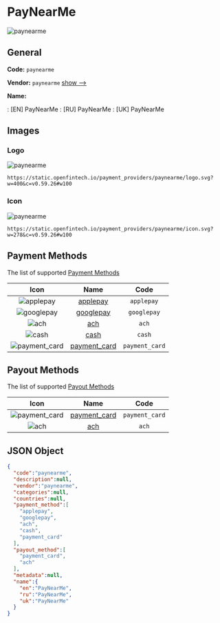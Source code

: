 
# PayNearMe 
![paynearme](https://static.openfintech.io/payment_providers/paynearme/logo.svg?w=400&c=v0.59.26#w100)  

## General 
 
**Code:** `paynearme` 
 
**Vendor:** `paynearme` [show -->](/vendors/paynearme/) 
 
**Name:** 
 
:	[EN] PayNearMe 
:	[RU] PayNearMe 
:	[UK] PayNearMe 
 

## Images 

### Logo 
 
![paynearme](https://static.openfintech.io/payment_providers/paynearme/logo.svg?w=400&c=v0.59.26#w100)  

```
https://static.openfintech.io/payment_providers/paynearme/logo.svg?w=400&c=v0.59.26#w100
```  

### Icon 
 
![paynearme](https://static.openfintech.io/payment_providers/paynearme/icon.svg?w=278&c=v0.59.26#w100)  

```
https://static.openfintech.io/payment_providers/paynearme/icon.svg?w=278&c=v0.59.26#w100
```  

## Payment Methods 
 
The list of supported [Payment Methods](/payment-methods/) 

|Icon|Name|Code| 
|:---:|:---:|:---:| 
|![applepay](https://static.openfintech.io/payment_methods/applepay/icon.svg?w=278&c=v0.59.26#w100) |[applepay](/payment-methods/applepay/)|`applepay`| 
|![googlepay](https://static.openfintech.io/payment_methods/googlepay/icon.svg?w=278&c=v0.59.26#w100) |[googlepay](/payment-methods/googlepay/)|`googlepay`| 
|![ach](https://static.openfintech.io/payment_methods/ach/icon.svg?w=278&c=v0.59.26#w100) |[ach](/payment-methods/ach/)|`ach`| 
|![cash](https://static.openfintech.io/payment_methods/cash/icon.png?w=278&c=v0.59.26#w100) |[cash](/payment-methods/cash/)|`cash`| 
|![payment_card](https://static.openfintech.io/payment_methods/payment_card/icon.svg?w=278&c=v0.59.26#w100) |[payment_card](/payment-methods/payment_card/)|`payment_card`| 
 

## Payout Methods 
 
The list of supported [Payout Methods](/payout-methods/) 

|Icon|Name|Code| 
|:---:|:---:|:---:| 
|![payment_card](https://static.openfintech.io/payout_methods/payment_card/icon.svg?w=278&c=v0.59.26#w40) |[payment_card](payout-methodspayment_card/)|`payment_card`| 
|![ach](https://static.openfintech.io/payout_methods/ach/icon.png?w=278&c=v0.59.26#w40) |[ach](payout-methodsach/)|`ach`| 
 

## JSON Object 

```json
{
  "code":"paynearme",
  "description":null,
  "vendor":"paynearme",
  "categories":null,
  "countries":null,
  "payment_method":[
    "applepay",
    "googlepay",
    "ach",
    "cash",
    "payment_card"
  ],
  "payout_method":[
    "payment_card",
    "ach"
  ],
  "metadata":null,
  "name":{
    "en":"PayNearMe",
    "ru":"PayNearMe",
    "uk":"PayNearMe"
  }
}
```  
